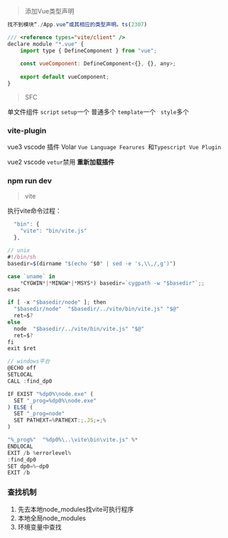 > 添加Vue类型声明
```js
找不到模块“./App.vue”或其相应的类型声明。ts(2307)
```

```js
/// <reference types="vite/client" />
declare module "*.vue" {
    import type { DefineComponent } from "vue";
   
    const vueComponent: DefineComponent<{}, {}, any>;
   
    export default vueComponent;
}
```

> SFC

单文件组件
`script` `setup`一个 普通多个 `template`一个 ` style`多个

### vite-plugin
vue3 vscode 插件 Volar `Vue Language Fearures `和`Typescript Vue Plugin`  

vue2 vscode `vetur`禁用
**重新加载插件**

### npm run dev
> vite

执行vite命令过程：
```js
  "bin": {
    "vite": "bin/vite.js"
  },
```
```js
// unix
#!/bin/sh
basedir=$(dirname "$(echo "$0" | sed -e 's,\\,/,g')")

case `uname` in
    *CYGWIN*|*MINGW*|*MSYS*) basedir=`cygpath -w "$basedir"`;;
esac

if [ -x "$basedir/node" ]; then
  "$basedir/node"  "$basedir/../vite/bin/vite.js" "$@"
  ret=$?
else 
  node  "$basedir/../vite/bin/vite.js" "$@"
  ret=$?
fi
exit $ret
```
```js
// windows平台
@ECHO off
SETLOCAL
CALL :find_dp0

IF EXIST "%dp0%\node.exe" (
  SET "_prog=%dp0%\node.exe"
) ELSE (
  SET "_prog=node"
  SET PATHEXT=%PATHEXT:;.JS;=;%
)

"%_prog%"  "%dp0%\..\vite\bin\vite.js" %*
ENDLOCAL
EXIT /b %errorlevel%
:find_dp0
SET dp0=%~dp0
EXIT /b
```

### 查找机制
1. 先去本地node_modules找vite可执行程序
2. 本地全局node_modules
3. 环境变量中查找